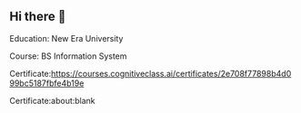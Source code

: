 ## Hi there 👋

Education: New Era University 

Course: BS Information System

Certificate:https://courses.cognitiveclass.ai/certificates/2e708f77898b4d099bc5187fbfe4b19e

Certificate:about:blank
